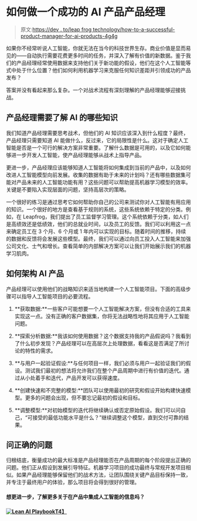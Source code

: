# 如何做一个成功的 AI 产品产品经理

> 原文:[https://dev . to/leap frog technology/how-to-a-successful-product-manager-for-ai-products-4g4g](https://dev.to/leapfrogtechnology/how-to-be-a-successful-product-manager-for-ai-products-4g4g)

如果你不经常听说人工智能，你就无法在当今的科技世界生存。商业价值是显而易见的——自动执行需要花费更多时间的任务，并深入了解有价值的新数据。鉴于我们的产品经理经常使用数据来支持他们关于新功能的假设，他们在这个人工智能等式中处于什么位置？他们如何利用机器学习来克服任何知识差距并引领成功的产品发布？

答案并没有看起来那么复杂。一个对战术流程有深刻理解的产品经理能够迎接挑战。

## [](#what-product-managers-need-to-know-about-ai)产品经理需要了解 AI 的哪些知识

我们知道产品经理需要思考战术，但他们的 AI 知识应该深入到什么程度？最终，产品经理只需要知道 AI 能做什么，反过来，它的局限性是什么。这对于确定人工智能是否是一个可行的解决方案非常重要。了解什么数据是可用的，以及它如何能够进一步开发人工智能，使产品经理能够从战术上指导产品。

更进一步，产品经理应该能够知道人工智能将如何集成到当前的产品中，以及如何改进人工智能模型向前发展。收集的数据有助于未来的计划吗？还有哪些数据集可能对产品未来的人工智能功能有用？这些问题可以帮助提高机器学习模型的效率。关键是不要陷入实现层面的问题，坚持高层次的策略。

一个很好的练习是通过思考它如何帮助你自己的公司来测试你对人工智能有用应用的知识。一个很好的地方是查看基于规则的系统，这些系统依赖于特定的分类。例如，在 Leapfrog，我们提出了员工监督学习管理。这个系统依赖于分类，如人们是高绩效还是低绩效，他们的总就业时间，以及员工的反馈。我们可以利用这一点来确定员工在 3 个月、6 个月或 1 年内可以实现的目标。随着时间的推移，持续的数据和反馈将会发展这些模型。最终，我们可以通过向员工投入人工智能来加强公司文化、士气和增长。查看简单的内部解决方案可以让我们开始展示我们的机器学习肌肉。

## [](#how-to-structure-ai-products)如何架构 AI 产品

产品经理可以使用他们的战略知识来适当地构建一个人工智能项目。下面的高级步骤可以指导人工智能项目的必要流程。

1.  **获取数据:**一些客户可能想要一个人工智能解决方案，但没有合适的工具来实现这一点。没有正确的客户数据集，你将无法战略性地将其应用于人工智能问题。

2.  **探索分析数据:**我该如何使用数据？这个数据支持我的产品假说吗？我看到了什么初步发现？产品经理可以在高层次上处理数据，看看这是否满足了所讨论的特性的需求。

3.  **与用户一起验证假设:**与任何项目一样，我们必须与用户一起验证我们的假设。测试我们最初的想法将允许我们在整个产品周期中进行有价值的迭代。通过从小处着手和迭代，产品开发可以获得速度。

4.  **创建快速和不完整的模型:**团队可以使用最初的研究和假设开始构建快速模型。更多的问题会出现，但不要忘记最初的假设和目标。

5.  **调整模型:**对初始模型的迭代将继续确认或否定原始假设。我们可以问自己，“可接受的最低功能水平是什么？”继续调整这个模型，直到交付可靠的结果。

## [](#ask-the-right-questions)问正确的问题

归根结底，衡量成功的最大标准是产品经理能否在产品周期的每个阶段提出正确的问题。他们正从假设到发展引导特征。机器学习项目的成功最终与常规开发项目相似。如果产品经理能够保留他们的战术方法，让团队围绕关键产品目标保持一致，并专注于最终用户的体验，那么项目将会得到很好的管理。

#### [](#want-to-take-the-next-leap-and-learn-more-about-integrating-ai-in-your-product)想更进一步，了解更多关于在产品中集成人工智能的信息吗？

#### [![Lean AI Playbook](../Images/d8cfa38a2989fa915a857975a22ca5da.png)T4】](https://landing.lftechnology.com/ai/?utm_source=devto&utm_medium=blog&utm_campaign=initial_distribution)